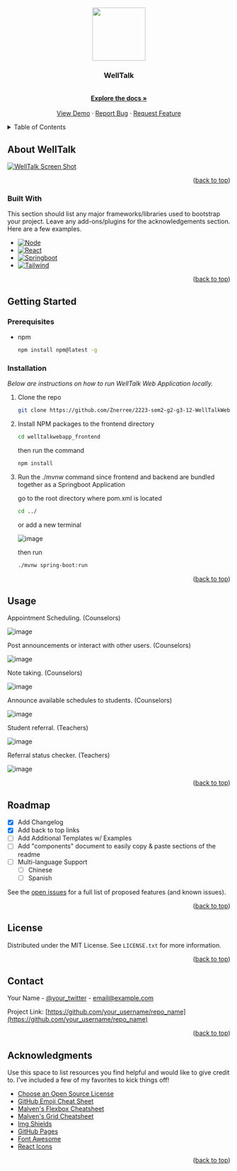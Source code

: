 <a name="readme-top"></a>

<!-- PROJECT LOGO -->
<br />
<div align="center">
  <a href="https://github.com/Znerree/2223-sem2-g2-g3-12-WellTalkWebsite-v2">
    <img src="https://github.com/Znerree/2223-sem2-g2-g3-12-WellTalkWebsite-v2/assets/114793116/946351fc-a940-46fc-bd88-e35b5c225e52" width=120 />
  </a>

  <h3 align="center">WellTalk</h3>

  <p align="center">
    <br />
    <a href="https://github.com/Znerree/2223-sem2-g2-g3-12-WellTalkWebsite-v2"><strong>Explore the docs »</strong></a>
    <br />
    <br />
    <a href="https://github.com/Znerree/2223-sem2-g2-g3-12-WellTalkWebsite-v2">View Demo</a>
    ·
    <a href="https://github.com/Znerree/2223-sem2-g2-g3-12-WellTalkWebsite-v2/issues">Report Bug</a>
    ·
    <a href="https://github.com/Znerree/2223-sem2-g2-g3-12-WellTalkWebsite-v2/issues">Request Feature</a>
  </p>
</div>



<!-- TABLE OF CONTENTS -->
<details>
  <summary>Table of Contents</summary>
  <ol>
    <li>
      <a href="#about-the-project">About The Project</a>
      <ul>
        <li><a href="#built-with">Built With</a></li>
      </ul>
    </li>
    <li>
      <a href="#getting-started">Getting Started</a>
      <ul>
        <li><a href="#prerequisites">Prerequisites</a></li>
        <li><a href="#installation">Installation</a></li>
      </ul>
    </li>
    <li><a href="#usage">Usage</a></li>
    <li><a href="#roadmap">Roadmap</a></li>
    <li><a href="#contributing">Contributing</a></li>
    <li><a href="#license">License</a></li>
    <li><a href="#contact">Contact</a></li>
    <li><a href="#acknowledgments">Acknowledgments</a></li>
  </ol>
</details>




<!-- ABOUT THE PROJECT -->
## About WellTalk

[![WellTalk Screen Shot][product-screenshot]](https://welltalk.azurewebsites.net/)


<p align="right">(<a href="#readme-top">back to top</a>)</p>



### Built With

This section should list any major frameworks/libraries used to bootstrap your project. Leave any add-ons/plugins for the acknowledgements section. Here are a few examples.

* [![Node][Node.js]][Nodejs-url]
* [![React][React.js]][React-url]
* [![Springboot][Spring.io]][Spring-url]
* [![Tailwind][Tailwind.css]][Tailwind-url]

<p align="right">(<a href="#readme-top">back to top</a>)</p>



<!-- GETTING STARTED -->
## Getting Started

### Prerequisites

* npm
  ```sh
  npm install npm@latest -g
  ```

### Installation

_Below are instructions on how to run WellTalk Web Application locally._

1. Clone the repo
   ```sh
   git clone https://github.com/Znerree/2223-sem2-g2-g3-12-WellTalkWebsite-v2.git
   ```
2. Install NPM packages to the frontend directory
   ```sh
   cd welltalkwebapp_frontend
   ```
   <p>then run the command</p>
   
   ```sh
   npm install
   ```
3. Run the ./mvnw command since frontend and backend are bundled together as a Springboot Application

   <p>go to the root directory where pom.xml is located</p>

   ```sh
   cd ../
   ```

   <p>or add a new terminal</p>

   ![image](https://github.com/Znerree/2223-sem2-g2-g3-12-WellTalkWebsite-v2/assets/114793116/1b8796ba-7d33-4d7d-a200-0f02beb89ea7)
   
   <p>then run</p>

   ```sh
   ./mvnw spring-boot:run
   ```

<p align="right">(<a href="#readme-top">back to top</a>)</p>
 


<!-- USAGE EXAMPLES -->
## Usage

<p>Appointment Scheduling. (Counselors)</p>

![image](https://github.com/Znerree/2223-sem2-g2-g3-12-WellTalkWebsite-v2/assets/114793116/f11c1657-90a4-4256-b5b6-1ddfd4497463)

<p>Post announcements or interact with other users. (Counselors)</p>

![image](https://github.com/Znerree/2223-sem2-g2-g3-12-WellTalkWebsite-v2/assets/114793116/3930a279-5c46-4218-80ab-79619322eddf)

<p>Note taking. (Counselors)</p>

![image](https://github.com/Znerree/2223-sem2-g2-g3-12-WellTalkWebsite-v2/assets/114793116/7a491624-3f00-4f56-8a5a-56b25aa3324b)

<p>Announce available schedules to students. (Counselors)</p>

![image](https://github.com/Znerree/2223-sem2-g2-g3-12-WellTalkWebsite-v2/assets/114793116/a1de2427-e6d3-4985-b470-09cc04296105)

<p>Student referral. (Teachers)</p>

![image](https://github.com/Znerree/2223-sem2-g2-g3-12-WellTalkWebsite-v2/assets/114793116/03302f19-901b-48ec-b394-b61f68b8b869)

<p>Referral status checker. (Teachers)</p>

![image](https://github.com/Znerree/2223-sem2-g2-g3-12-WellTalkWebsite-v2/assets/114793116/8071b431-0c42-4bd8-bcf3-0ffea8b44b3a)


<p align="right">(<a href="#readme-top">back to top</a>)</p>



<!-- ROADMAP -->
## Roadmap

- [x] Add Changelog
- [x] Add back to top links
- [ ] Add Additional Templates w/ Examples
- [ ] Add "components" document to easily copy & paste sections of the readme
- [ ] Multi-language Support
    - [ ] Chinese
    - [ ] Spanish

See the [open issues](https://github.com/Znerree/2223-sem2-g2-g3-12-WellTalkWebsite-v2/issues) for a full list of proposed features (and known issues).

<p align="right">(<a href="#readme-top">back to top</a>)</p>

<!-- LICENSE -->
## License

Distributed under the MIT License. See `LICENSE.txt` for more information.

<p align="right">(<a href="#readme-top">back to top</a>)</p>



<!-- CONTACT -->
## Contact

Your Name - [@your_twitter](https://twitter.com/your_username) - email@example.com

Project Link: [https://github.com/your_username/repo_name](https://github.com/your_username/repo_name)

<p align="right">(<a href="#readme-top">back to top</a>)</p>



<!-- ACKNOWLEDGMENTS -->
## Acknowledgments

Use this space to list resources you find helpful and would like to give credit to. I've included a few of my favorites to kick things off!

* [Choose an Open Source License](https://choosealicense.com)
* [GitHub Emoji Cheat Sheet](https://www.webpagefx.com/tools/emoji-cheat-sheet)
* [Malven's Flexbox Cheatsheet](https://flexbox.malven.co/)
* [Malven's Grid Cheatsheet](https://grid.malven.co/)
* [Img Shields](https://shields.io)
* [GitHub Pages](https://pages.github.com)
* [Font Awesome](https://fontawesome.com)
* [React Icons](https://react-icons.github.io/react-icons/search)

<p align="right">(<a href="#readme-top">back to top</a>)</p>



<!-- MARKDOWN LINKS & IMAGES -->
<!-- https://www.markdownguide.org/basic-syntax/#reference-style-links -->
[contributors-shield]: https://img.shields.io/github/contributors/othneildrew/Best-README-Template.svg?style=for-the-badge
[contributors-url]: https://github.com/othneildrew/Best-README-Template/graphs/contributors
[forks-shield]: https://img.shields.io/github/forks/othneildrew/Best-README-Template.svg?style=for-the-badge
[forks-url]: https://github.com/othneildrew/Best-README-Template/network/members
[stars-shield]: https://img.shields.io/github/stars/othneildrew/Best-README-Template.svg?style=for-the-badge
[stars-url]: https://github.com/othneildrew/Best-README-Template/stargazers
[issues-shield]: https://img.shields.io/github/issues/othneildrew/Best-README-Template.svg?style=for-the-badge
[issues-url]: https://github.com/othneildrew/Best-README-Template/issues
[license-shield]: https://img.shields.io/github/license/othneildrew/Best-README-Template.svg?style=for-the-badge
[license-url]: https://github.com/othneildrew/Best-README-Template/blob/master/LICENSE.txt
[linkedin-shield]: https://img.shields.io/badge/-LinkedIn-black.svg?style=for-the-badge&logo=linkedin&colorB=555
[linkedin-url]: https://linkedin.com/in/othneildrew
[product-screenshot]: https://github.com/Znerree/2223-sem2-g2-g3-12-WellTalkWebsite-v2/assets/114793116/966993c2-bf89-459c-aebb-3d1a28d1aadd
[Node.js]: https://img.shields.io/badge/Node.js-43853D?style=for-the-badge&logo=node.js&logoColor=white
[Nodejs-url]: https://nodejs.org/en
[React.js]: https://img.shields.io/badge/React-20232A?style=for-the-badge&logo=react&logoColor=61DAFB
[React-url]: https://reactjs.org/
[Vitejs.dev]: https://img.shields.io/badge/Vue.js-35495E?style=for-the-badge&logo=vuedotjs&logoColor=4FC08D
[Vite-url]: https://vuejs.org/
[Spring.io]: https://img.shields.io/badge/Spring-6DB33F?style=for-the-badge&logo=spring&logoColor=white
[Spring-url]: https://spring.io/
[Tailwind.css]: https://img.shields.io/badge/Tailwind_CSS-38B2AC?style=for-the-badge&logo=tailwind-css&logoColor=white
[Tailwind-url]: https://tailwindcss.com/
